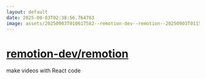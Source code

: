 ```yaml
---
layout: default
date: 2025-09-03T02:38:56.764783
image: assets/20250903T010617582--remotion-dev--remotion--20250903T011530362--cropped.png
---
```


# [remotion-dev/remotion](https://github.com/remotion-dev/remotion)

make videos with React code
